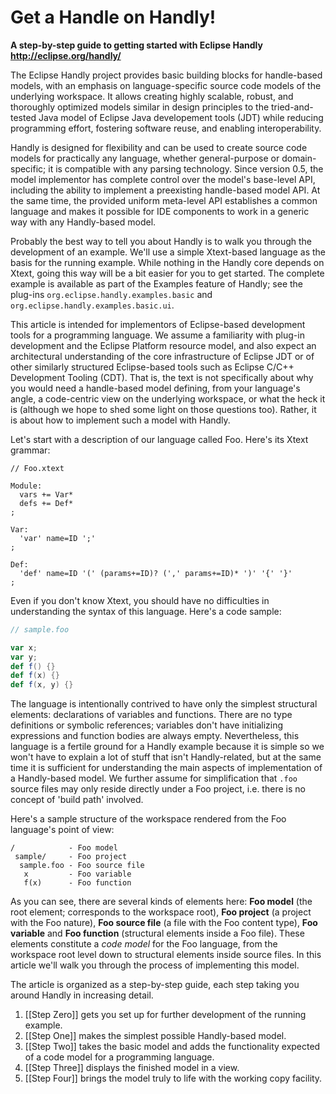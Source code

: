 # Get a Handle on Handly!
**A step-by-step guide to getting started with Eclipse Handly
http://eclipse.org/handly/**

The Eclipse Handly project provides basic building blocks for handle-based
models, with an emphasis on language-specific source code models of the
underlying workspace. It allows creating highly scalable, robust,
and thoroughly optimized models similar in design principles to the
tried-and-tested Java model of Eclipse Java developement tools (JDT) while
reducing programming effort, fostering software reuse, and enabling
interoperability.

Handly is designed for flexibility and can be used to create source code models
for practically any language, whether general-purpose or domain-specific;
it is compatible with any parsing technology. Since version 0.5, the model
implementor has complete control over the model's base-level API, including
the ability to implement a preexisting handle-based model API. At the same
time, the provided uniform meta-level API establishes a common language and
makes it possible for IDE components to work in a generic way with any
Handly-based model.

Probably the best way to tell you about Handly is to walk you through the
development of an example. We'll use a simple Xtext-based language as the
basis for the running example. While nothing in the Handly core depends
on Xtext, going this way will be a bit easier for you to get started.
The complete example is available as part of the Examples feature of Handly;
see the plug-ins `org.eclipse.handly.examples.basic` and
`org.eclipse.handly.examples.basic.ui`.

This article is intended for implementors of Eclipse-based development tools
for a programming language. We assume a familiarity with plug-in development
and the Eclipse Platform resource model, and also expect an architectural
understanding of the core infrastructure of Eclipse JDT or of other similarly
structured Eclipse-based tools such as Eclipse C/C++ Development Tooling (CDT).
That is, the text is not specifically about why you would need a handle-based
model defining, from your language's angle, a code-centric view on the
underlying workspace, or what the heck it is (although we hope to shed some
light on those questions too). Rather, it is about how to implement such a
model with Handly.

Let's start with a description of our language called Foo.
Here's its Xtext grammar:

```antlr
// Foo.xtext

Module:
  vars += Var*
  defs += Def*
;
	
Var:
  'var' name=ID ';'
;
	
Def:
  'def' name=ID '(' (params+=ID)? (',' params+=ID)* ')' '{' '}'
;
```

Even if you don't know Xtext, you should have no difficulties in understanding
the syntax of this language. Here's a code sample:

```scala
// sample.foo

var x;
var y;
def f() {}
def f(x) {}
def f(x, y) {}
```

The language is intentionally contrived to have only the simplest structural
elements: declarations of variables and functions. There are no type definitions
or symbolic references; variables don't have initializing expressions and
function bodies are always empty. Nevertheless, this language is a fertile ground
for a Handly example because it is simple so we won't have to explain a lot of
stuff that isn't Handly-related, but at the same time it is sufficient for
understanding the main aspects of implementation of a Handly-based model.
We further assume for simplification that `.foo` source files may only reside
directly under a Foo project, i.e. there is no concept of 'build path' involved.

Here's a sample structure of the workspace rendered from the Foo language's
point of view:

    /            - Foo model
     sample/     - Foo project
      sample.foo - Foo source file
       x         - Foo variable
       f(x)      - Foo function

As you can see, there are several kinds of elements here: **Foo model**
(the root element; corresponds to the workspace root), **Foo project**
(a project with the Foo nature), **Foo source file** (a file with the Foo
content type), **Foo variable** and **Foo function** (structural elements
inside a Foo file). These elements constitute a *code model* for the
Foo language, from the workspace root level down to structural elements
inside source files. In this article we'll walk you through the process
of implementing this model.

The article is organized as a step-by-step guide, each step taking you 
around Handly in increasing detail.

1. [[Step Zero]] gets you set up for further development of the running example.
2. [[Step One]] makes the simplest possible Handly-based model.
3. [[Step Two]] takes the basic model and adds the functionality
expected of a code model for a programming language.
4. [[Step Three]] displays the finished model in a view.
5. [[Step Four]] brings the model truly to life with the working copy facility.